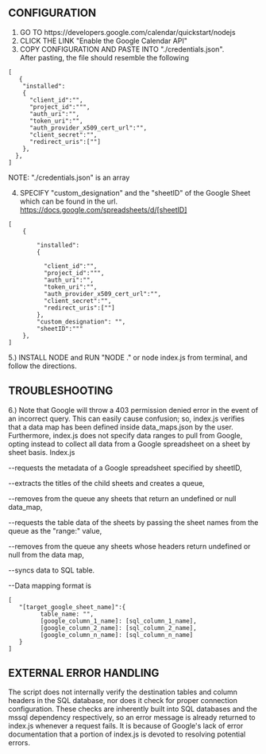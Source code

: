 CONFIGURATION
--
<ol>
<li> GO TO https://developers.google.com/calendar/quickstart/nodejs</li>
<li> CLICK THE LINK "Enable the Google Calendar API" </li>
<li> COPY CONFIGURATION AND PASTE INTO "./credentials.json".<br/> After pasting, the file should resemble the following</li>
</ol>

```
[
   {
    "installed":
    {
      "client_id":"",
      "project_id":""",
      "auth_uri":"",
      "token_uri":"",
      "auth_provider_x509_cert_url":"",
      "client_secret":"",
      "redirect_uris":[""]
    },
  },
]
```
NOTE: "./credentials.json" is an array

4. SPECIFY "custom_designation" and the "sheetID" of the Google Sheet which
can be found in the url. https://docs.google.com/spreadsheets/d/[sheetID]
```
[
    {
    
        "installed":
        {
        
          "client_id":"",
          "project_id":""",
          "auth_uri":"",
          "token_uri":"",
          "auth_provider_x509_cert_url":"",
          "client_secret":"",
          "redirect_uris":[""]
        },
        "custom_designation": "",
        "sheetID":"""
    },
]
```

5.) INSTALL NODE and RUN "NODE ." or node index.js from terminal, and follow the directions.


TROUBLESHOOTING
--
6.) Note that Google will throw a 403 permission denied error in the event of an
incorrect query. This can easily cause confusion; so, index.js verifies that a 
data map has been defined inside data_maps.json by the user. Furthermore, index.js 
does not specify data ranges to pull from Google, opting instead to collect
all data from a Google spreadsheet on a sheet by sheet basis. Index.js 

--requests the metadata of a Google spreadsheet specified by sheetID,

--extracts the titles of the child sheets and creates a queue, 

--removes from the queue any sheets that return an undefined or null data_map,

--requests the table data of the sheets by passing the sheet names from the queue as the 
"range:" value,

--removes from the queue any sheets whose headers return undefined or null from
the data map,

--syncs data to SQL table.

--Data mapping format is 
```
[
   "[target_google_sheet_name]":{
         table_name: "",
         [google_column_1_name]: [sql_column_1_name],
         [google_column_2_name]: [sql_column_2_name],
         [google_column_n_name]: [sql_column_n_name]
   }
]
```

EXTERNAL ERROR HANDLING
--
The script does not internally verify the destination tables and column headers 
in the SQL database, nor does it check for proper connection configuration.
These checks are inherently built into SQL databases and the mssql dependency
respectively, so an error message is already returned to index.js whenever a request fails.
It is because of Google's lack of error documentation that a portion of index.js is
devoted to resolving potential errors.




 
 
